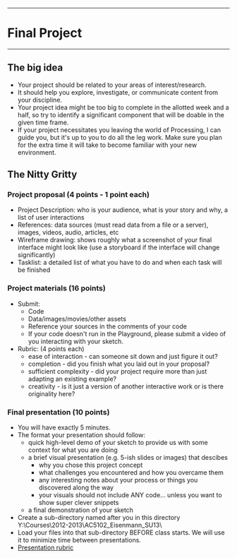 --------------------------------
# Final Project
--------------------------------

## The big idea
- Your project should be related to your areas of interest/research.
- It should help you explore, investigate, or communicate content from your discipline.
- Your project idea might be too big to complete in the allotted week and a half, so try to identify a significant component that will be doable in the given time frame.
- If your project necessitates you leaving the world of Processing, I can guide you, but it's up to you to do all the leg work.  Make sure you plan for the extra time it will take to become familiar with your new environment.

## The Nitty Gritty
### Project proposal (4 points - 1 point each)
- Project Description: who is your audience, what is your story and why, a list of user interactions
- References: data sources (must read data from a file or a server), images, videos, audio, articles, etc
- Wireframe drawing: shows roughly what a screenshot of your final interface might look like (use a storyboard if the interface will change significantly)
- Tasklist: a detailed list of what you have to do and when each task will be finished
    
### Project materials (16 points)
- Submit:
	- Code
	- Data/images/movies/other assets
	- Reference your sources in the comments of your code
	- If your code doesn't run in the Playground, please submit a video of you interacting with your sketch.
- Rubric: (4 points each)
	- ease of interaction - can someone sit down and just figure it out?
	- completion - did you finish what you laid out in your proposal?
	- sufficient complexity - did your project require more than just adapting an existing example?
	- creativity - is it just a version of another interactive work or is there originality here?
		
### Final presentation (10 points)
- You will have exactly 5 minutes.
- The format your presentation should follow:
	- quick high-level demo of your sketch to provide us with some context for what you are doing
	- a brief visual presentation (e.g. 5-ish slides or images) that descibes
		- why you chose this project concept
		- what challenges you encountered and how you overcame them
		- any interesting notes about your process or things you discovered along the way
		- your visuals should not include ANY code... unless you want to show super clever snippets
	- a final demonstration of your sketch
- Create a sub-directory named after you in this directory
    Y:\\Courses\\2012-2013\\AC5102_Eisenmann_SU13\\
- Load your files into that sub-directory BEFORE class starts.  We will use it to minimize time between presentations.
- [Presentation rubric](pcad.py?page=17-final/PresentationRubric.pdf)
